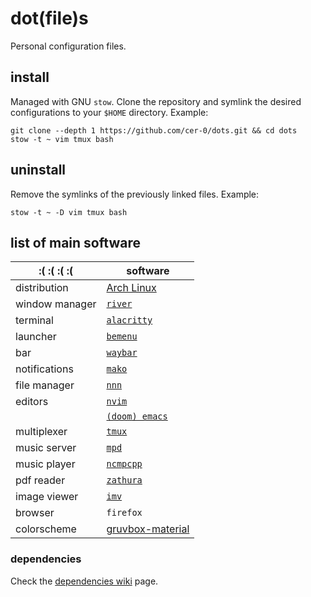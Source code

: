 # dot(file)s

Personal configuration files.

## install

Managed with GNU `stow`. Clone the repository and symlink the desired
configurations to your `$HOME` directory. Example:

```
git clone --depth 1 https://github.com/cer-0/dots.git && cd dots
stow -t ~ vim tmux bash
```

## uninstall

Remove the symlinks of the previously linked files. Example:

```
stow -t ~ -D vim tmux bash
```

## list of main software

| :( :( :( :(    | software                                                        |
|----------------|-----------------------------------------------------------------|
| distribution   | [Arch Linux](https://archlinux.org)                             |
| window manager | [`river`](https://github.com/riverwm/river)                     |
| terminal       | [`alacritty`](https://github.com/alacritty/alacritty)           |
| launcher       | [`bemenu`](https://github.com/Cloudef/bemenu)                   |
| bar            | [`waybar`](https://github.com/Alexays/Waybar)                   |
| notifications  | [`mako`](https://github.com/emersion/mako)                      |
| file manager   | [`nnn`](https://github.com/jarun/nnn)                           |
| editors        | [`nvim`](https://github.com/neovim/neovim)                      |
|                | [`(doom) emacs`](https://github.com/doomemacs/doomemacs)        |
| multiplexer    | [`tmux`](https://github.com/tmux/tmux)                          |
| music server   | [`mpd`](https://github.com/MusicPlayerDaemon/MPD)               |
| music player   | [`ncmpcpp`](https://github.com/ncmpcpp/ncmpcpp)                 |
| pdf reader     | [`zathura`](https://git.pwmt.org/pwmt/zathura)                  |
| image viewer   | [`imv`](https://sr.ht/~exec64/imv/)                             |
| browser        | `firefox`                                                       |
| colorscheme    | [gruvbox-material](https://github.com/sainnhe/gruvbox-material) |

### dependencies

Check the [dependencies wiki](https://github.com/cer-0/dots/wiki/Dependencies) page.
